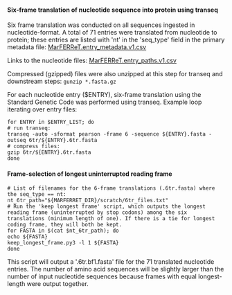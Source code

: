 #### Six-frame translation of nucleotide sequence into protein using transeq

Six frame translation was conducted on all sequences ingested in nucleotide-format. A total of 71 entries were translated from nucleotide to protein; these entries are listed with 'nt' in the 'seq_type' field in the primary metadata file: 
[MarFERReT.entry_metadata.v1.csv](https://github.com/armbrustlab/marine_eukaryote_sequence_database/blob/main/data/MarFERReT.entry_metadata.v1.csv)

Links to the nucleotide files: [MarFERReT.entry_paths.v1.csv](https://github.com/armbrustlab/marine_eukaryote_sequence_database/blob/main/data/MarFERReT.entry_paths.v1.csv)

Compressed (gzipped) files were also unzipped at this step for transeq and downstream steps:
`gunzip *.fasta.gz`

For each nucleotide entry ($ENTRY), six-frame translation using the Standard Genetic Code was performed using transeq. Example loop iterating over entry files:
```
for ENTRY in $ENTRY_LIST; do
# run transeq:
transeq -auto -sformat pearson -frame 6 -sequence ${ENTRY}.fasta -outseq 6tr/${ENTRY}.6tr.fasta
# compress files:
gzip 6tr/${ENTRY}.6tr.fasta
done
```

#### Frame-selection of longest uninterrupted reading frame

```
# List of filenames for the 6-frame translations (.6tr.fasta) where the seq_type == nt:
nt_6tr_path="${MARFERRET_DIR}/scratch/6tr_files.txt"
# Run the 'keep longest frame' script, which outputs the longest reading frame (uninterrupted by stop codons) among the six translations (minimum length of one). If there is a tie for longest coding frame, they will both be kept.
for FASTA in $(cat $nt_6tr_path); do
echo ${FASTA}
keep_longest_frame.py3 -l 1 ${FASTA}
done
```
This script will output a '.6tr.bf1.fasta' file for the 71 translated nucleotide entries. The number of amino acid sequences will be slightly larger than the number of input nucleotide sequences because frames with equal longest-length were output together. 

